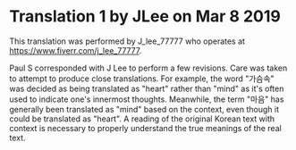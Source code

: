 # Translation 1 by JLee on Mar 8 2019

This translation was performed by J_lee_77777 who operates at https://www.fiverr.com/j_lee_77777.

Paul S corresponded with J Lee to perform a few revisions. Care was taken to attempt to produce close translations. For example, the word "가슴속" was decided as being translated as "heart" rather than "mind" as it's often used to indicate one's innermost thoughts.  Meanwhile, the term "마음" has generally been translated as "mind" based on the context, even though it could be translated as "heart". A reading of the original Korean text with context is necessary to properly understand the true meanings of the real text. 

